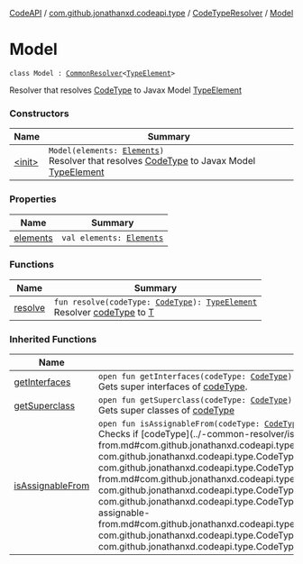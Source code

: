 [CodeAPI](../../../index.md) / [com.github.jonathanxd.codeapi.type](../../index.md) / [CodeTypeResolver](../index.md) / [Model](.)

# Model

`class Model : `[`CommonResolver`](../-common-resolver/index.md)`<`[`TypeElement`](http://docs.oracle.com/javase/6/docs/api/javax/lang/model/element/TypeElement.html)`>`

Resolver that resolves [CodeType](../../-code-type/index.md) to Javax Model [TypeElement](http://docs.oracle.com/javase/6/docs/api/javax/lang/model/element/TypeElement.html)

### Constructors

| Name | Summary |
|---|---|
| [&lt;init&gt;](-init-.md) | `Model(elements: `[`Elements`](http://docs.oracle.com/javase/6/docs/api/javax/lang/model/util/Elements.html)`)`<br>Resolver that resolves [CodeType](../../-code-type/index.md) to Javax Model [TypeElement](http://docs.oracle.com/javase/6/docs/api/javax/lang/model/element/TypeElement.html) |

### Properties

| Name | Summary |
|---|---|
| [elements](elements.md) | `val elements: `[`Elements`](http://docs.oracle.com/javase/6/docs/api/javax/lang/model/util/Elements.html) |

### Functions

| Name | Summary |
|---|---|
| [resolve](resolve.md) | `fun resolve(codeType: `[`CodeType`](../../-code-type/index.md)`): `[`TypeElement`](http://docs.oracle.com/javase/6/docs/api/javax/lang/model/element/TypeElement.html)<br>Resolver [codeType](resolve.md#com.github.jonathanxd.codeapi.type.CodeTypeResolver.Model$resolve(com.github.jonathanxd.codeapi.type.CodeType)/codeType) to [T](#) |

### Inherited Functions

| Name | Summary |
|---|---|
| [getInterfaces](../-common-resolver/get-interfaces.md) | `open fun getInterfaces(codeType: `[`CodeType`](../../-code-type/index.md)`): List<`[`CodeType`](../../-code-type/index.md)`>`<br>Gets super interfaces of [codeType](../-common-resolver/get-interfaces.md#com.github.jonathanxd.codeapi.type.CodeTypeResolver.CommonResolver$getInterfaces(com.github.jonathanxd.codeapi.type.CodeType)/codeType). |
| [getSuperclass](../-common-resolver/get-superclass.md) | `open fun getSuperclass(codeType: `[`CodeType`](../../-code-type/index.md)`): `[`CodeType`](../../-code-type/index.md)`?`<br>Gets super classes of [codeType](../-common-resolver/get-superclass.md#com.github.jonathanxd.codeapi.type.CodeTypeResolver.CommonResolver$getSuperclass(com.github.jonathanxd.codeapi.type.CodeType)/codeType) |
| [isAssignableFrom](../-common-resolver/is-assignable-from.md) | `open fun isAssignableFrom(codeType: `[`CodeType`](../../-code-type/index.md)`, from: `[`CodeType`](../../-code-type/index.md)`, resolverProvider: (`[`CodeType`](../../-code-type/index.md)`) -> `[`CodeTypeResolver`](../index.md)`<*>): Boolean`<br>Checks if [codeType](../-common-resolver/is-assignable-from.md#com.github.jonathanxd.codeapi.type.CodeTypeResolver.CommonResolver$isAssignableFrom(com.github.jonathanxd.codeapi.type.CodeType, com.github.jonathanxd.codeapi.type.CodeType, kotlin.Function1((com.github.jonathanxd.codeapi.type.CodeType, com.github.jonathanxd.codeapi.type.CodeTypeResolver((kotlin.Any)))))/codeType) is assignable [from](../-common-resolver/is-assignable-from.md#com.github.jonathanxd.codeapi.type.CodeTypeResolver.CommonResolver$isAssignableFrom(com.github.jonathanxd.codeapi.type.CodeType, com.github.jonathanxd.codeapi.type.CodeType, kotlin.Function1((com.github.jonathanxd.codeapi.type.CodeType, com.github.jonathanxd.codeapi.type.CodeTypeResolver((kotlin.Any)))))/from) using resolvers provided by [resolverProvider](../-common-resolver/is-assignable-from.md#com.github.jonathanxd.codeapi.type.CodeTypeResolver.CommonResolver$isAssignableFrom(com.github.jonathanxd.codeapi.type.CodeType, com.github.jonathanxd.codeapi.type.CodeType, kotlin.Function1((com.github.jonathanxd.codeapi.type.CodeType, com.github.jonathanxd.codeapi.type.CodeTypeResolver((kotlin.Any)))))/resolverProvider) |
